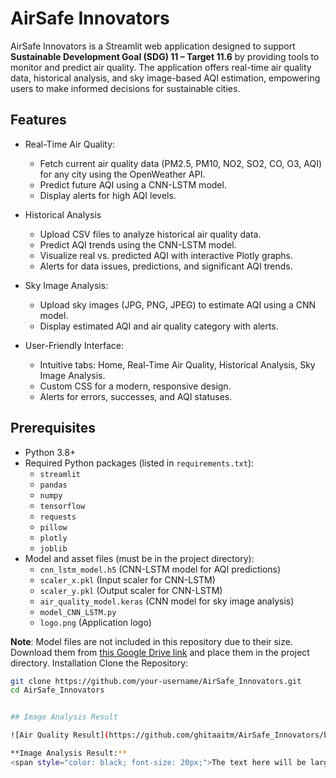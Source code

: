 # AirSafe Innovators

AirSafe Innovators is a Streamlit web application designed to support **Sustainable Development Goal (SDG) 11 – Target 11.6** by providing tools to monitor and predict air quality. 
The application offers real-time air quality data, historical analysis, and sky image-based AQI estimation, empowering users to make informed decisions for sustainable cities.

## Features

- Real-Time Air Quality:
  - Fetch current air quality data (PM2.5, PM10, NO2, SO2, CO, O3, AQI) for any city using the OpenWeather API.
  - Predict future AQI using a CNN-LSTM model.
  - Display alerts for high AQI levels.

- Historical Analysis
  - Upload CSV files to analyze historical air quality data.
  - Predict AQI trends using the CNN-LSTM model.
  - Visualize real vs. predicted AQI with interactive Plotly graphs.
  - Alerts for data issues, predictions, and significant AQI trends.

- Sky Image Analysis:
  - Upload sky images (JPG, PNG, JPEG) to estimate AQI using a CNN model.
  - Display estimated AQI and air quality category with alerts.

- User-Friendly Interface:
  - Intuitive tabs: Home, Real-Time Air Quality, Historical Analysis, Sky Image Analysis.
  - Custom CSS for a modern, responsive design.
  - Alerts for errors, successes, and AQI statuses.

## Prerequisites

- Python 3.8+
- Required Python packages (listed in `requirements.txt`):
  - `streamlit`
  - `pandas`
  - `numpy`
  - `tensorflow`
  - `requests`
  - `pillow`
  - `plotly`
  - `joblib`
- Model and asset files (must be in the project directory):
  - `cnn_lstm_model.h5` (CNN-LSTM model for AQI predictions)
  - `scaler_x.pkl` (Input scaler for CNN-LSTM)
  - `scaler_y.pkl` (Output scaler for CNN-LSTM)
  - `air_quality_model.keras` (CNN model for sky image analysis)
  - `model_CNN_LSTM.py` 
  - `logo.png` (Application logo)

**Note**: Model files are not included in this repository due to their size. Download them from [this Google Drive link](https://drive.google.com/drive/folders/1m6gdHy4a9Q3DfhjQuUSya-1NPWLqEQuh?usp=sharing) and place them in the project directory.
 Installation
Clone the Repository:
   ```bash
   git clone https://github.com/your-username/AirSafe_Innovators.git
   cd AirSafe_Innovators


## Image Analysis Result

![Air Quality Result](https://github.com/ghitaaitm/AirSafe_Innovators/blob/main/Image_Analyses_Result.PNG?raw=true)

**Image Analysis Result:**
<span style="color: black; font-size: 20px;">The text here will be larger and black.</span>
